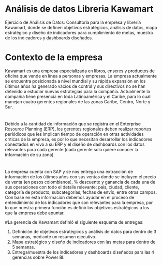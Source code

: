 # Análisis de datos Libreria Kawamart
Ejercicio de Análisis de Datos: Consultoría para la empresa y librería Kawamart, donde se definen objetivos estratégicos, análisis de datos, mapa estratégico y diseño de indicadores para cumplimiento de metas, muestra de los indicadores y dashboards diseñados. 

# Contexto de la empresa
Kawamart es una empresa especializada en libros, enseres y productos de oficina que vende en línea a personas y empresas. La empresa actualmente se encuentra posicionada a nivel mundial y su rápida expansión en los últimos años ha generado vacíos de control y sus directivos no se han detenido a estudiar nuevas estrategias para la compañía. Actualmente la compañía tiene presencia en toda Latinoamérica y el Caribe, para lo cual manejan cuatro gerentes regionales de las zonas Caribe, Centro, Norte y Sur.

# 
Debido a la cantidad de información que se registra en el Enterprise Resource Planning (ERP), los gerentes regionales deben realizar reportes periódicos que les implican tiempo de operación en otras actividades críticas de la empresa, es por lo que necesitan desarrollar los indicadores conectados en vivo a su ERP y el diseño de dashboards con los datos relevantes para cada gerente (cada gerente solo quiere conocer la información de su zona).

#
La empresa cuenta con SAP y se nos entrega una extracción de información de los últimos años con sus ventas donde se incluyen el precio de venta (en pesos colombianos), % descuento y ganancia de cada una de sus operaciones con todo el detalle relevante: país, ciudad, cliente, categoría de producto, subcategorías, fechas de envío, entre otros campos. Con base en esta información debemos ayudar en el proceso de entendimiento de los indicadores que son relevantes para la empresa, por lo que nuestra primera función es definir los 
objetivos estratégicos a los que la empresa debe apuntar.

#La gerencia de Kawamart definió el siguiente esquema de entregas:
1. Definición de objetivos estratégicos y análisis de datos para dentro de 3 semanas, mediante un resumen ejecutivo.
2. Mapa estratégico y diseño de indicadores con las metas para dentro de 5 semanas.
3. Entrega/muestra de los indicadores y dashboards diseñados para las 4 gerencias sobre Power BI.
